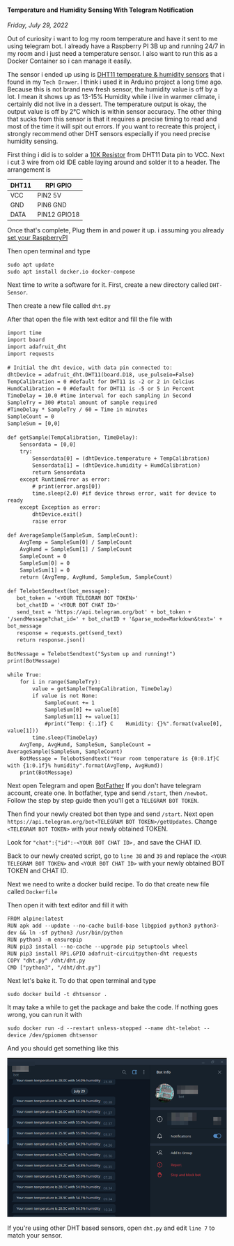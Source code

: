#### Temperature and Humidity Sensing With Telegram Notification
_Friday, July 29, 2022_

Out of curiosity i want to log my room temperature and have it sent to me 
using telegram bot. I already have a Raspberry PI 3B up and running 24/7 
in my room and i just need a temperature sensor. I also want to run this 
as a Docker Container so i can manage it easily.

The sensor i ended up using is 
[DHT11 temperature & humidity sensors](https://learn.adafruit.com/dht)
that i found in my `Tech Drawer`. I think i used it in Arduino project 
a long time ago. Because this is not brand new fresh sensor, the humidity 
value is off by a lot. I mean it shows up as 13-15% Humidity while i live 
in warmer climate, i certainly did not live in a dessert. The temperature 
output is okay, the output value is off by 2°C which is within sensor 
accuracy. The other thing that sucks from this sensor is that it requires 
a precise timing to read and most of the time it will spit out errors. 
If you want to recreate this project, i strongly recommend other DHT 
sensors especially if you need precise humidity sensing.

First thing i did is to solder a 
[10K Resistor](https://www.adafruit.com/product/2784) from DHT11 Data pin 
to VCC. Next i cut 3 wire from old IDE cable laying around and solder it 
to a header. The arrangement is

<table class="table">
    <thead>
        <tr>
            <th>DHT11</th>
            <th>RPI GPIO</th>
        </tr>
    </thead>
    <tbody>
        <tr>
            <td>VCC</td>
            <td>PIN2 5V</td>
        </tr>
        <tr>
            <td>GND</td>
            <td>PIN6 GND</td>
        </tr>
        <tr>
            <td>DATA</td>
            <td>PIN12 GPIO18</td>
        </tr>
    </tbody>
</table>

Once that's complete, Plug them in and power it up. i assuming you already 
[set your RaspberryPI](https://projects.raspberrypi.org/en/projects/raspberry-pi-getting-started) 

Then open terminal and type
```
sudo apt update
sudo apt install docker.io docker-compose
```

Next time to write a software for it. First, create a new directory called `DHT-Sensor`.

Then create a new file called `dht.py`

After that open the file with text editor and fill the file with
```
import time
import board
import adafruit_dht
import requests

# Initial the dht device, with data pin connected to:
dhtDevice = adafruit_dht.DHT11(board.D18, use_pulseio=False)
TempCalibration = 0 #default for DHT11 is -2 or 2 in Celcius
HumdCalibration = 0 #default for DHT11 is -5 or 5 in Percent
TimeDelay = 10.0 #time interval for each sampling in Second
SampleTry = 300 #total amount of sample required
#TimeDelay * SampleTry / 60 = Time in minutes
SampleCount = 0
SampleSum = [0,0]

def getSample(TempCalibration, TimeDelay):
    Sensordata = [0,0]
    try:
        Sensordata[0] = (dhtDevice.temperature + TempCalibration)
        Sensordata[1] = (dhtDevice.humidity + HumdCalibration)
        return Sensordata
    except RuntimeError as error:
        # print(error.args[0])
        time.sleep(2.0) #if device throws error, wait for device to ready
    except Exception as error:
        dhtDevice.exit()
        raise error

def AverageSample(SampleSum, SampleCount):
    AvgTemp = SampleSum[0] / SampleCount
    AvgHumd = SampleSum[1] / SampleCount
    SampleCount = 0
    SampleSum[0] = 0
    SampleSum[1] = 0
    return (AvgTemp, AvgHumd, SampleSum, SampleCount)

def TelebotSendtext(bot_message):
   bot_token = '<YOUR TELEGRAM BOT TOKEN>'
   bot_chatID = '<YOUR BOT CHAT ID>'
   send_text = 'https://api.telegram.org/bot' + bot_token + '/sendMessage?chat_id=' + bot_chatID + '&parse_mode=Markdown&text=' + bot_message
   response = requests.get(send_text)
   return response.json()

BotMessage = TelebotSendtext("System up and running!")
print(BotMessage)

while True:
    for i in range(SampleTry):
        value = getSample(TempCalibration, TimeDelay)
        if value is not None:
            SampleCount += 1
            SampleSum[0] += value[0]
            SampleSum[1] += value[1]
            #print("Temp: {:.1f} C    Humidity: {}%".format(value[0], value[1]))
        time.sleep(TimeDelay)
    AvgTemp, AvgHumd, SampleSum, SampleCount = AverageSample(SampleSum, SampleCount)
    BotMessage = TelebotSendtext("Your room temperature is {0:0.1f}C with {1:0.1f}% humidity".format(AvgTemp, AvgHumd))
    print(BotMessage)
```

Next open Telegram and open [BotFather](https://t.me/botfather) 
If you don't have telegram account, create one. In botfather, 
type and send `/start`, then `/newbot`. Follow the step by step guide 
then you'll get a `TELEGRAM BOT TOKEN`.

Then find your newly created bot then type and send `/start`. Next 
open `https://api.telegram.org/bot<TELEGRAM BOT TOKEN>/getUpdates`. Change 
`<TELEGRAM BOT TOKEN>` with your newly obtained TOKEN.

Look for `"chat":{"id":-<YOUR BOT CHAT ID>,` and save the CHAT ID.

Back to our newly created script, go to `line 38` and `39` and replace the 
`<YOUR TELEGRAM BOT TOKEN>` and `<YOUR BOT CHAT ID>` with your newly obtained 
BOT TOKEN and CHAT ID.

Next we need to write a docker build recipe. To do that create new file 
called `Dockerfile`

Then open it with text editor and fill it with 
```
FROM alpine:latest
RUN apk add --update --no-cache build-base libgpiod python3 python3-dev && ln -sf python3 /usr/bin/python
RUN python3 -m ensurepip
RUN pip3 install --no-cache --upgrade pip setuptools wheel
RUN pip3 install RPi.GPIO adafruit-circuitpython-dht requests
COPY "dht.py" /dht/dht.py
CMD ["python3", "/dht/dht.py"]
```

Next let's bake it. To do that open terminal and type
```
sudo docker build -t dhtsensor .
```

It may take a while to get the package and bake the code. 
If nothing goes wrong, you can run it with 
```
sudo docker run -d --restart unless-stopped --name dht-telebot --device /dev/gpiomem dhtsensor
```

And you should get something like this
<div class="row">
	<div class="col-sm-2"></div>
	<div class="col-sm-8">
		<div class="img-thumbnail">
			<img class="img-fluid" loading="lazy" src="./posts/2022-07-29-temperature-and-humidity-sensing-with-telegram-notification/01.png" alt="img">
		</div>
	</div>
	<div class="col-sm-2"></div>
</div>

If you're using other DHT based sensors, open `dht.py` and edit `line 7` to 
match your sensor.